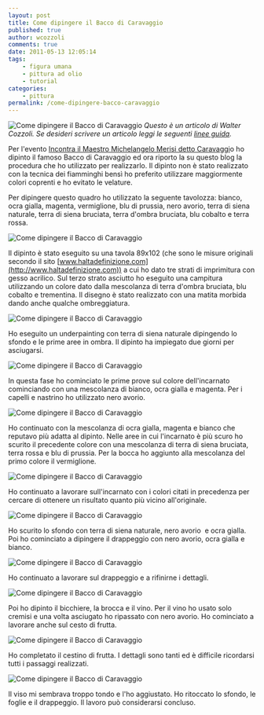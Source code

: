 ```yaml
---
layout: post
title: Come dipingere il Bacco di Caravaggio
published: true
author: wcozzoli
comments: true
date: 2011-05-13 12:05:14
tags:
    - figura umana
    - pittura ad olio
    - tutorial
categories:
    - pittura
permalink: /come-dipingere-bacco-caravaggio
---
```


![Come dipingere il Bacco di Caravaggio](https://www.disegnoepittura.it/wp-content/uploads/come-dipingere-bacco-caravaggio-finale.jpg "Come dipingere il Bacco di Caravaggio") _Questo è un articolo di Walter Cozzoli. Se desideri scrivere un articolo leggi le seguenti [linee guida](https://www.disegnoepittura.it/scrivi-articolo)._

Per l'evento [Incontra il Maestro Michelangelo Merisi detto Caravaggi](https://www.disegnoepittura.it/incontra-maestro-caravaggio/)o ho dipinto il famoso Bacco di Caravaggio ed ora riporto la su questo blog la procedura che ho utilizzato per realizzarlo. Il dipinto non è stato realizzato con la tecnica dei fiamminghi bensì ho preferito utilizzare maggiormente colori coprenti e ho evitato le velature.

Per dipingere questo quadro ho utilizzato la seguente tavolozza: bianco, ocra gialla, magenta, vermiglione, blu di prussia, nero avorio, terra di siena naturale, terra di siena bruciata, terra d'ombra bruciata, blu cobalto e terra rossa.

![Come dipingere il Bacco di Caravaggio](https://www.disegnoepittura.it/wp-content/uploads/come-dipingere-bacco-caravaggio-disegno.jpg "Come dipingere il Bacco di Caravaggio")

Il dipinto è stato eseguito su una tavola 89x102 (che sono le misure originali secondo il sito [www.haltadefinizione.com](http://www.haltadefinizione.com)) a cui ho dato tre strati di imprimitura con gesso acrilico. Sul terzo strato asciutto ho eseguito una campitura utilizzando un colore dato dalla mescolanza di terra d'ombra bruciata, blu cobalto e trementina. Il disegno è stato realizzato con una matita morbida dando anche qualche ombreggiatura.

![Come dipingere il Bacco di Caravaggio](https://www.disegnoepittura.it/wp-content/uploads/come-dipingere-bacco-caravaggio-underpainting.jpg "Come dipingere il Bacco di Caravaggio")

Ho eseguito un underpainting con terra di siena naturale dipingendo lo sfondo e le prime aree in ombra. Il dipinto ha impiegato due giorni per asciugarsi.

![Come dipingere il Bacco di Caravaggio](https://www.disegnoepittura.it/wp-content/uploads/come-dipingere-bacco-caravaggio-velatura.jpg "Come dipingere il Bacco di Caravaggio")

In questa fase ho cominciato le prime prove sul colore dell'incarnato cominciando con una mescolanza di bianco, ocra gialla e magenta. Per i capelli e nastrino ho utilizzato nero avorio.

![Come dipingere il Bacco di Caravaggio](https://www.disegnoepittura.it/wp-content/uploads/come-dipingere-bacco-caravaggio-incarnato.jpg "Come dipingere il Bacco di Caravaggio")

Ho continuato con la mescolanza di ocra gialla, magenta e bianco che reputavo più adatta al dipinto. Nelle aree in cui l'incarnato è più scuro ho scurito il precedente colore con una mescolanza di terra di siena bruciata, terra rossa e blu di prussia. Per la bocca ho aggiunto alla mescolanza del primo colore il vermiglione.

![Come dipingere il Bacco di Caravaggio](https://www.disegnoepittura.it/wp-content/uploads/come-dipingere-bacco-caravaggio-incarnato-2.jpg "Come dipingere il Bacco di Caravaggio")

Ho continuato a lavorare sull'incarnato con i colori citati in precedenza per cercare di ottenere un risultato quanto più vicino all'originale.

![Come dipingere il Bacco di Caravaggio](https://www.disegnoepittura.it/wp-content/uploads/come-dipingere-bacco-caravaggio-drappeggio.jpg "Come dipingere il Bacco di Caravaggio")

Ho scurito lo sfondo con terra di siena naturale, nero avorio  e ocra gialla. Poi ho cominciato a dipingere il drappeggio con nero avorio, ocra gialla e bianco.

![Come dipingere il Bacco di Caravaggio](https://www.disegnoepittura.it/wp-content/uploads/come-dipingere-bacco-caravaggio-drappeggio-2.jpg "Come dipingere il Bacco di Caravaggio")

Ho continuato a lavorare sul drappeggio e a rifinirne i dettagli.

![Come dipingere il Bacco di Caravaggio](https://www.disegnoepittura.it/wp-content/uploads/come-dipingere-bacco-caravaggio-vino.jpg "Come dipingere il Bacco di Caravaggio")

Poi ho dipinto il bicchiere, la brocca e il vino. Per il vino ho usato solo cremisi e una volta asciugato ho ripassato con nero avorio. Ho cominciato a lavorare anche sul cesto di frutta.

![Come dipingere il Bacco di Caravaggio](https://www.disegnoepittura.it/wp-content/uploads/come-dipingere-bacco-caravaggio-cestino.jpg "Come dipingere il Bacco di Caravaggio")

Ho completato il cestino di frutta. I dettagli sono tanti ed è difficile ricordarsi tutti i passaggi realizzati.

![Come dipingere il Bacco di Caravaggio](https://www.disegnoepittura.it/wp-content/uploads/come-dipingere-bacco-caravaggio-finale.jpg "Come dipingere il Bacco di Caravaggio")

Il viso mi sembrava troppo tondo e l'ho aggiustato. Ho ritoccato lo sfondo, le foglie e il drappeggio. Il lavoro può considerarsi concluso.
